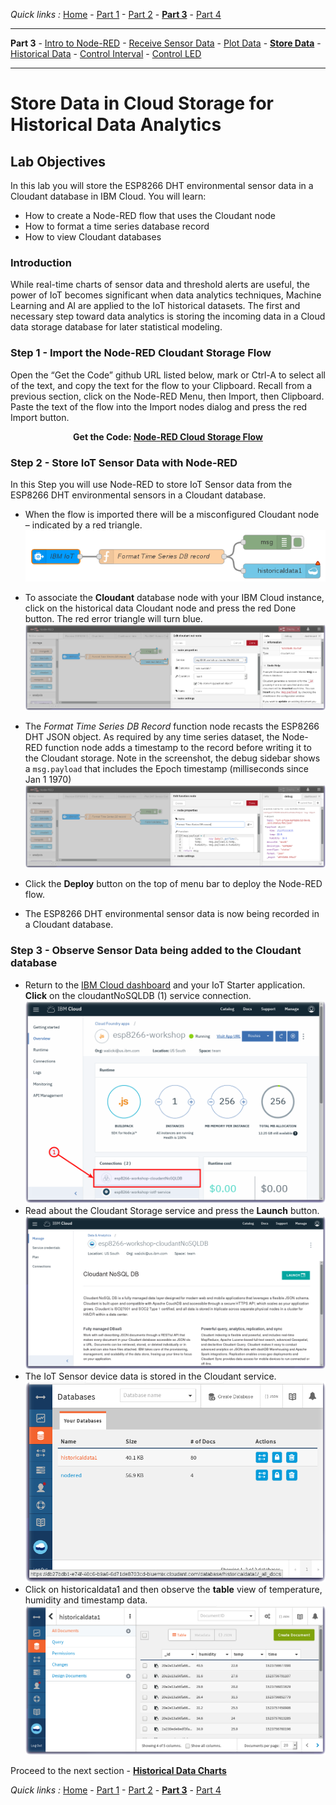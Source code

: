 *Quick links :*
[Home](/README.md) - [Part 1](/part1/README.md) - [Part 2](/part2/README.md) - [**Part 3**](/part3/README.md) - [Part 4](/part4/README.md)
***
**Part 3** - [Intro to Node-RED](/part3/NODERED.md) - [Receive Sensor Data](/part3/DHTDATA.md) - [Plot Data](/part3/DASHBOARD.md) - [**Store Data**](/part3/CLOUDANT.md) - [Historical Data](/part3/HISTORY.md) - [Control Interval](/part3/INTERVAL.md) - [Control LED](/part3/DISPLAY.md)
***

# Store Data in Cloud Storage for Historical Data Analytics

## Lab Objectives

In this lab you will store the ESP8266 DHT environmental sensor data in a Cloudant database in IBM Cloud.  You will learn:

- How to create a Node-RED flow that uses the Cloudant node
- How to format a time series database record
- How to view Cloudant databases

### Introduction
While real-time charts of sensor data and threshold alerts are useful, the power of IoT becomes significant when data analytics techniques, Machine Learning and AI are applied to the IoT historical datasets.  The first and necessary step toward data analytics is storing the incoming data in a Cloud data storage database for later statistical modeling.

### Step 1 - Import the Node-RED Cloudant Storage Flow
Open the “Get the Code” github URL listed below, mark or Ctrl-A to select all of the text, and copy the text for the flow to your Clipboard. Recall from a previous section, click on the Node-RED Menu, then Import, then Clipboard. Paste the text of the flow into the Import nodes dialog and press the red Import button.

<p align="center">
  <strong>Get the Code: <a href="flows/NR-Cloudant-DHTSensorData.json">Node-RED Cloud Storage Flow</strong></a>
</p>

### Step 2 - Store IoT Sensor Data with Node-RED
In this Step you will use Node-RED to store IoT Sensor data from the ESP8266 DHT environmental sensors in a Cloudant database.

* When the flow is imported there will be a misconfigured Cloudant node – indicated by a red triangle.
 ![Node-RED Cloudant Flow cropped](screenshots/Node-RED-Cloudant-flow-cropped.png)
* To associate the **Cloudant** database node with your IBM Cloud instance, click on the historical data Cloudant node and press the red Done button. The red error triangle will turn blue.
 ![Node-RED Cloudant Flow cropped](screenshots/Node-RED-Cloudant-flow.png)

* The *Format Time Series DB Record* function node recasts the ESP8266 DHT JSON object. As required by any time series dataset, the Node-RED function node adds a timestamp to the record before writing it to the Cloudant storage. Note in the screenshot, the debug sidebar shows a ```msg.payload``` that includes the Epoch timestamp (milliseconds since Jan 1 1970)
 ![Node-RED Cloudant Flow cropped](screenshots/Node-RED-Cloudant-flow-timeseries.png)
* Click the **Deploy** button on the top of menu bar to deploy the Node-RED flow.
* The ESP8266 DHT environmental sensor data is now being recorded in a Cloudant database.

### Step 3 - Observe Sensor Data being added to the Cloudant database
* Return to the [IBM Cloud dashboard](https://console.bluemix.net/dashboard/apps/) and your IoT Starter application. **Click** on the cloudantNoSQLDB (1) service connection.
 ![Cloudant NoSQL Service Connection](screenshots/CloudantNoSQLServiceConnection.png)
* Read about the Cloudant Storage service and press the **Launch** button.
 ![Cloudant NoSQL Service Instance](screenshots/CloudantNoSQLServiceInstance.png)
* The IoT Sensor device data is stored in the Cloudant service.
 ![Cloudant NoSQL Databases](screenshots/CloudantNoSQLDatabases.png)
* Click on historicaldata1 and then observe the **table** view of temperature, humidity and timestamp data.
 ![Cloudant NoSQL Historian Data](screenshots/CloudantNoSQLHistorianDB.png)


Proceed to the next section - [**Historical Data Charts**](/part3/HISTORY.md)

*Quick links :*
[Home](/README.md) - [Part 1](/part1/README.md) - [Part 2](/part2/README.md) - [**Part 3**](/part3/README.md) - [Part 4](/part4/README.md)
